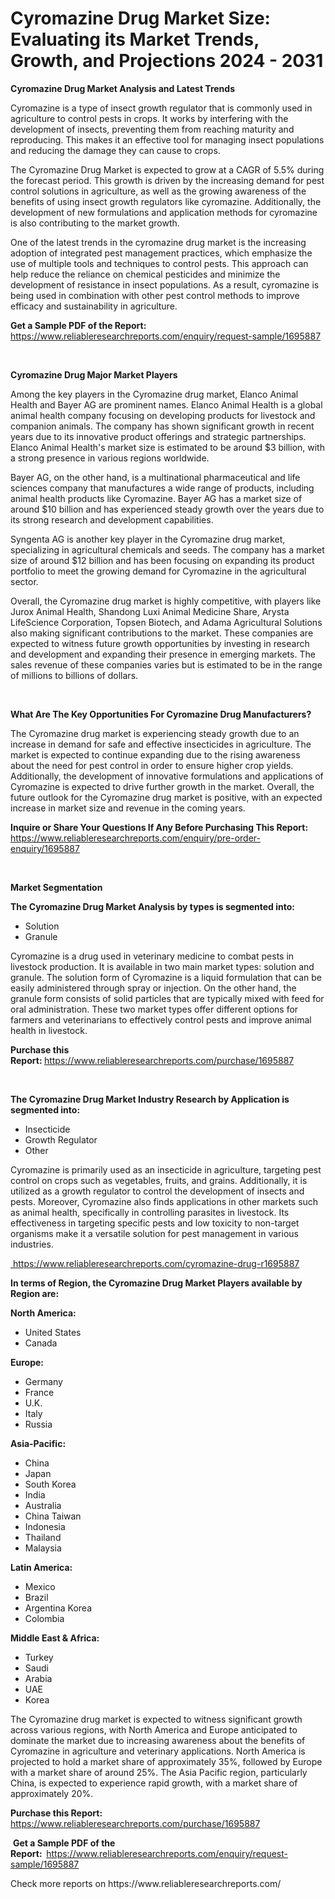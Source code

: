 <p><h1>Cyromazine Drug Market Size: Evaluating its Market Trends, Growth, and Projections 2024 - 2031</h1></p><p><strong>Cyromazine Drug Market Analysis and Latest Trends</strong></p>
<p><p>Cyromazine is a type of insect growth regulator that is commonly used in agriculture to control pests in crops. It works by interfering with the development of insects, preventing them from reaching maturity and reproducing. This makes it an effective tool for managing insect populations and reducing the damage they can cause to crops.</p><p>The Cyromazine Drug Market is expected to grow at a CAGR of 5.5% during the forecast period. This growth is driven by the increasing demand for pest control solutions in agriculture, as well as the growing awareness of the benefits of using insect growth regulators like cyromazine. Additionally, the development of new formulations and application methods for cyromazine is also contributing to the market growth.</p><p>One of the latest trends in the cyromazine drug market is the increasing adoption of integrated pest management practices, which emphasize the use of multiple tools and techniques to control pests. This approach can help reduce the reliance on chemical pesticides and minimize the development of resistance in insect populations. As a result, cyromazine is being used in combination with other pest control methods to improve efficacy and sustainability in agriculture.</p></p>
<p><strong>Get a Sample PDF of the Report:&nbsp;</strong> <a href="https://www.reliableresearchreports.com/enquiry/request-sample/1695887">https://www.reliableresearchreports.com/enquiry/request-sample/1695887</a></p>
<p>&nbsp;</p>
<p><strong>Cyromazine Drug Major Market Players</strong></p>
<p><p>Among the key players in the Cyromazine drug market, Elanco Animal Health and Bayer AG are prominent names. Elanco Animal Health is a global animal health company focusing on developing products for livestock and companion animals. The company has shown significant growth in recent years due to its innovative product offerings and strategic partnerships. Elanco Animal Health's market size is estimated to be around $3 billion, with a strong presence in various regions worldwide.</p><p>Bayer AG, on the other hand, is a multinational pharmaceutical and life sciences company that manufactures a wide range of products, including animal health products like Cyromazine. Bayer AG has a market size of around $10 billion and has experienced steady growth over the years due to its strong research and development capabilities.</p><p>Syngenta AG is another key player in the Cyromazine drug market, specializing in agricultural chemicals and seeds. The company has a market size of around $12 billion and has been focusing on expanding its product portfolio to meet the growing demand for Cyromazine in the agricultural sector.</p><p>Overall, the Cyromazine drug market is highly competitive, with players like Jurox Animal Health, Shandong Luxi Animal Medicine Share, Arysta LifeScience Corporation, Topsen Biotech, and Adama Agricultural Solutions also making significant contributions to the market. These companies are expected to witness future growth opportunities by investing in research and development and expanding their presence in emerging markets. The sales revenue of these companies varies but is estimated to be in the range of millions to billions of dollars.</p></p>
<p>&nbsp;</p>
<p><strong>What Are The Key Opportunities For Cyromazine Drug Manufacturers?</strong></p>
<p><p>The Cyromazine drug market is experiencing steady growth due to an increase in demand for safe and effective insecticides in agriculture. The market is expected to continue expanding due to the rising awareness about the need for pest control in order to ensure higher crop yields. Additionally, the development of innovative formulations and applications of Cyromazine is expected to drive further growth in the market. Overall, the future outlook for the Cyromazine drug market is positive, with an expected increase in market size and revenue in the coming years.</p></p>
<p><strong>Inquire or Share Your Questions If Any Before Purchasing This Report:</strong> <a href="https://www.reliableresearchreports.com/enquiry/pre-order-enquiry/1695887">https://www.reliableresearchreports.com/enquiry/pre-order-enquiry/1695887</a></p>
<p>&nbsp;</p>
<p><strong>Market Segmentation</strong></p>
<p><strong>The Cyromazine Drug Market Analysis by types is segmented into:</strong></p>
<p><ul><li>Solution</li><li>Granule</li></ul></p>
<p><p>Cyromazine is a drug used in veterinary medicine to combat pests in livestock production. It is available in two main market types: solution and granule. The solution form of Cyromazine is a liquid formulation that can be easily administered through spray or injection. On the other hand, the granule form consists of solid particles that are typically mixed with feed for oral administration. These two market types offer different options for farmers and veterinarians to effectively control pests and improve animal health in livestock.</p></p>
<p><strong>Purchase this Report:&nbsp;</strong><a href="https://www.reliableresearchreports.com/purchase/1695887">https://www.reliableresearchreports.com/purchase/1695887</a></p>
<p>&nbsp;</p>
<p><strong>The Cyromazine Drug Market Industry Research by Application is segmented into:</strong></p>
<p><ul><li>Insecticide</li><li>Growth Regulator</li><li>Other</li></ul></p>
<p><p>Cyromazine is primarily used as an insecticide in agriculture, targeting pest control on crops such as vegetables, fruits, and grains. Additionally, it is utilized as a growth regulator to control the development of insects and pests. Moreover, Cyromazine also finds applications in other markets such as animal health, specifically in controlling parasites in livestock. Its effectiveness in targeting specific pests and low toxicity to non-target organisms make it a versatile solution for pest management in various industries.</p></p>
<p><a href="https://www.reliableresearchreports.com/cyromazine-drug-r1695887">&nbsp;https://www.reliableresearchreports.com/cyromazine-drug-r1695887</a></p>
<p><strong>In terms of Region, the Cyromazine Drug Market Players available by Region are:</strong></p>
<p>
    <p> <strong> North America: </strong>
        <ul>
            <li>United States</li>
            <li>Canada</li>
        </ul>
        </p> 
    <p> <strong> Europe: </strong>
        <ul>
            <li>Germany</li>
            <li>France</li>
            <li>U.K.</li>
            <li>Italy</li>
            <li>Russia</li>
        </ul>
        </p> 
    <p> <strong> Asia-Pacific: </strong>
        <ul>
            <li>China</li>
            <li>Japan</li>
            <li>South Korea</li>
            <li>India</li>
            <li>Australia</li>
            <li>China Taiwan</li>
            <li>Indonesia</li>
            <li>Thailand</li>
            <li>Malaysia</li>
        </ul>
        </p> 
    <p> <strong> Latin America: </strong>
        <ul>
            <li>Mexico</li>
            <li>Brazil</li>
            <li>Argentina Korea</li>
            <li>Colombia</li>
        </ul>
        </p> 
    <p> <strong> Middle East & Africa: </strong>
        <ul>
            <li>Turkey</li>
            <li>Saudi</li>
            <li>Arabia</li>
            <li>UAE</li>
            <li>Korea</li>
        </ul>
    </p>
    </p>
<p><p>The Cyromazine drug market is expected to witness significant growth across various regions, with North America and Europe anticipated to dominate the market due to increasing awareness about the benefits of Cyromazine in agriculture and veterinary applications. North America is projected to hold a market share of approximately 35%, followed by Europe with a market share of around 25%. The Asia Pacific region, particularly China, is expected to experience rapid growth, with a market share of approximately 20%.</p></p>
<p><strong>Purchase this Report: </strong><a href="https://www.reliableresearchreports.com/purchase/1695887">https://www.reliableresearchreports.com/purchase/1695887</a></p>
<p>&nbsp;<strong>Get a Sample PDF of the Report:&nbsp;&nbsp;</strong><a href="https://www.reliableresearchreports.com/enquiry/request-sample/1695887">https://www.reliableresearchreports.com/enquiry/request-sample/1695887</a></p>
<p><strong></strong></p>
<p>Check more reports on https://www.reliableresearchreports.com/</p>
